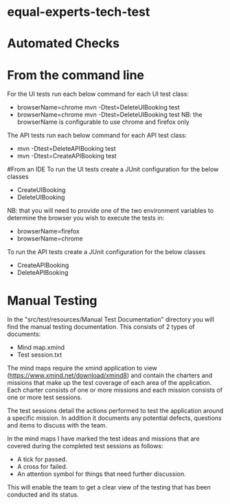 # equal-experts-tech-test

# Automated Checks

# From the command line
For the UI tests run each below command for each UI test class:
 
* browserName=chrome mvn -Dtest=DeleteUIBooking test
* browserName=chrome mvn -Dtest=DeleteUIBooking test
NB: the browserName is configurable to use chrome and firefox only

The API tests run each below command for each API test class:
* mvn -Dtest=DeleteAPIBooking test
* mvn -Dtest=CreateAPIBooking test


#From an IDE
To run the UI tests create a JUnit configuration for the below classes
* CreateUIBooking
* DeleteUIBooking

NB: that you will need to provide one of the two environment variables to determine the browser you wish to 
execute the tests in:    
* browserName=firefox
* browserName=chrome

To run the API tests create a JUnit configuration for the below classes
* CreateAPIBooking
* DeleteAPIBooking

# Manual Testing
In the "src/test/resources/Manual Test Documentation" directory you will find the manual testing documentation.
This consists of 2 types of documents:
* Mind map.xmind
* Test session.txt

The mind maps require the xmind application to view (https://www.xmind.net/download/xmind8) and contain the charters and
missions that make up the test coverage of each area of the application. Each charter consists of one or more missions 
and each mission consists of one or more test sessions.

The test sessions detail the actions performed to test the application around a specific mission. In addition it
documents any potential defects, questions and items to discuss with the team.

In the mind maps I have marked the test ideas and missions that are covered during the completed test sessions as 
follows:
* A tick for passed.
* A cross for failed.
* An attention symbol for things that need further discussion.

This will enable the team to get a clear view of the testing that has been conducted and its status.     


